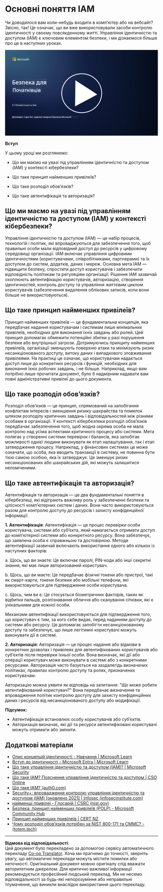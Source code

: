 <!--
CO_OP_TRANSLATOR_METADATA:
{
  "original_hash": "2e3864e3d579f0dbb4ac2ec8c5f82acf",
  "translation_date": "2025-09-03T19:39:10+00:00",
  "source_file": "2.1 IAM key concepts.md",
  "language_code": "uk"
}
-->
# Основні поняття IAM

Чи доводилося вам коли-небудь входити в комп’ютер або на вебсайт? Звісно, так! Це означає, що ви вже використовували засоби контролю ідентичності у своєму повсякденному житті. Управління ідентичністю та доступом (IAM) є ключовим елементом безпеки, і ми дізнаємося більше про це в наступних уроках.

[![Дивитися відео](../../translated_images/2-1_placeholder.00302da3e773051f1319ab8d93ff0f19d3e80a27d4f939e647839f280ac9c0fb.uk.png)](https://learn-video.azurefd.net/vod/player?id=3d2a9cb5-e25a-4b25-9e5a-b3fee2360f24)

**Вступ**

У цьому уроці ми розглянемо:

- Що ми маємо на увазі під управлінням ідентичністю та доступом (IAM) у контексті кібербезпеки?

- Що таке принцип найменших привілеїв?

- Що таке розподіл обов’язків?

- Що таке автентифікація та авторизація?

## Що ми маємо на увазі під управлінням ідентичністю та доступом (IAM) у контексті кібербезпеки?

Управління ідентичністю та доступом (IAM) — це набір процесів, технологій і політик, які впроваджуються для забезпечення того, щоб правильні особи мали відповідний доступ до ресурсів у цифровому середовищі організації. IAM включає управління цифровими ідентичностями (користувачами, співробітниками, партнерами) та їх доступом до систем, додатків, даних і мереж. Основна мета IAM — підвищити безпеку, спростити доступ користувачів і забезпечити відповідність політикам та регуляціям організації. Рішення IAM зазвичай охоплюють автентифікацію користувачів, авторизацію, створення ідентичностей, контроль доступу та управління життєвим циклом користувачів (забезпечення видалення облікових записів, коли вони більше не використовуються).

## Що таке принцип найменших привілеїв?

Принцип найменших привілеїв — це фундаментальна концепція, яка передбачає надання користувачам і системам лише мінімальних привілеїв, необхідних для виконання їхніх завдань або ролей. Цей принцип допомагає обмежити потенційні збитки у разі порушення безпеки або внутрішньої загрози. Дотримуючись принципу найменших привілеїв, організації зменшують поверхню атаки та мінімізують ризик несанкціонованого доступу, витоку даних і випадкового зловживання привілеями. На практиці це означає, що користувачам надається доступ лише до конкретних ресурсів і функцій, необхідних для виконання їхніх робочих завдань, і не більше. Наприклад, якщо вам потрібно лише прочитати документ, було б надмірним надавати вам повні адміністративні привілеї до цього документа.

## Що таке розподіл обов’язків?

Розподіл обов’язків — це принцип, спрямований на запобігання конфліктам інтересів і зменшення ризику шахрайства та помилок шляхом розподілу критичних завдань і відповідальностей між різними особами в організації. У контексті кібербезпеки розподіл обов’язків передбачає забезпечення того, щоб жодна окрема особа не мала контролю над усіма аспектами критичного процесу або системи. Мета полягає у створенні системи перевірок і балансів, яка запобігає можливості однієї людини виконувати як етап налаштування, так і етап затвердження процесу. Наприклад, у фінансових системах це може означати, що особа, яка вводить транзакції в систему, не повинна бути тією самою особою, яка їх затверджує. Це зменшує ризик несанкціонованих або шахрайських дій, які можуть залишитися непоміченими.

## Що таке автентифікація та авторизація?

Автентифікація та авторизація — це два фундаментальні поняття в кібербезпеці, які відіграють важливу роль у забезпеченні безпеки та цілісності комп’ютерних систем і даних. Вони часто використовуються разом для контролю доступу до ресурсів і захисту конфіденційної інформації.

**1. Автентифікація**: Автентифікація — це процес перевірки особи користувача, системи або суб’єкта, який намагається отримати доступ до комп’ютерної системи або конкретного ресурсу. Вона забезпечує, що заявлена особа є справжньою та достовірною. Методи автентифікації зазвичай включають використання одного або кількох із наступних факторів:

   a. Щось, що ви знаєте: Це включає паролі, PIN-коди або інші секретні знання, які має лише авторизований користувач.

   b. Щось, що ви маєте: Це передбачає фізичні токени або пристрої, такі як смарт-карти, токени безпеки або мобільні телефони, які використовуються для підтвердження особи користувача.

   c. Щось, чим ви є: Це стосується біометричних факторів, таких як відбитки пальців, розпізнавання обличчя або сканування сітківки, які є унікальними для кожної особи.

Механізми автентифікації використовуються для підтвердження того, що користувач є тим, за кого себе видає, перед наданням доступу до системи або ресурсу. Це допомагає запобігти несанкціонованому доступу та забезпечує, що лише легітимні користувачі можуть виконувати дії в системі.

**2. Авторизація**: Авторизація — це процес надання або відмови в конкретних дозволах і привілеях для автентифікованих користувачів або суб’єктів після перевірки їхньої особи. Вона визначає, які дії або операції користувач може виконувати в системі або з конкретними ресурсами. Авторизація часто базується на заздалегідь визначених політиках, правилах контролю доступу та ролях, призначених користувачам.

Авторизацію можна уявити як відповідь на запитання: "Що може робити автентифікований користувач?" Вона передбачає визначення та впровадження політик контролю доступу для захисту конфіденційних даних і ресурсів від несанкціонованого доступу або модифікації.

**Підсумок:**

- Автентифікація встановлює особу користувачів або суб’єктів.
- Авторизація визначає, які дії та ресурси автентифіковані користувачі можуть отримати або змінити.

## Додаткові матеріали

- [Опис концепцій ідентичності - Навчання | Microsoft Learn](https://learn.microsoft.com/training/modules/describe-identity-principles-concepts/?WT.mc_id=academic-96948-sayoung)
- [Вступ до ідентичності - Microsoft Entra | Microsoft Learn](https://learn.microsoft.com/azure/active-directory/fundamentals/identity-fundamental-concepts?WT.mc_id=academic-96948-sayoung)
- [Що таке управління ідентичністю та доступом (IAM)? | Microsoft Security](https://www.microsoft.com/security/business/security-101/what-is-identity-access-management-iam?WT.mc_id=academic-96948-sayoung)
- [Що таке IAM? Пояснення управління ідентичністю та доступом | CSO Online](https://www.csoonline.com/article/518296/what-is-iam-identity-and-access-management-explained.html)
- [Що таке IAM? (auth0.com)](https://auth0.com/blog/what-is-iam/)
- [Security+: впровадження контролю управління ідентичністю та доступом (IAM) [оновлено 2021] | Infosec (infosecinstitute.com)](https://resources.infosecinstitute.com/certifications/securityplus/security-implementing-identity-and-access-management-iam-controls/)
- [найменші привілеї - Глосарій | CSRC (nist.gov)](https://csrc.nist.gov/glossary/term/least_privilege)
- [Безпека: принцип найменших привілеїв (POLP) - Microsoft Community Hub](https://techcommunity.microsoft.com/t5/azure-sql-blog/security-the-principle-of-least-privilege-polp/ba-p/2067390?WT.mc_id=academic-96948-sayoung)
- [Принцип найменших привілеїв | CERT NZ](https://www.cert.govt.nz/it-specialists/critical-controls/principle-of-least-privilege/)
- [Чому розподіл обов’язків потрібен за NIST 800-171 та CMMC? - (totem.tech)](https://www.totem.tech/cmmc-separation-of-duties/)

---

**Відмова від відповідальності**:  
Цей документ було перекладено за допомогою сервісу автоматичного перекладу [Co-op Translator](https://github.com/Azure/co-op-translator). Хоча ми прагнемо до точності, зверніть увагу, що автоматичні переклади можуть містити помилки або неточності. Оригінальний документ мовою оригіналу слід вважати авторитетним джерелом. Для критично важливої інформації рекомендується професійний людський переклад. Ми не несемо відповідальності за будь-які непорозуміння або неправильні тлумачення, що виникли внаслідок використання цього перекладу.